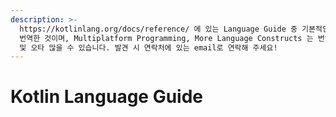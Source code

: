 ```yaml
---
description: >-
  https://kotlinlang.org/docs/reference/ 에 있는 Language Guide 중 기본적인 문법 부분을 한국어로
  번역한 것이며, Multiplatform Programming, More Language Constructs 는 번역하지 않았습니다. 오역
  및 오타 많을 수 있습니다. 발견 시 연락처에 있는 email로 연락해 주세요!
---
```


# Kotlin Language Guide



